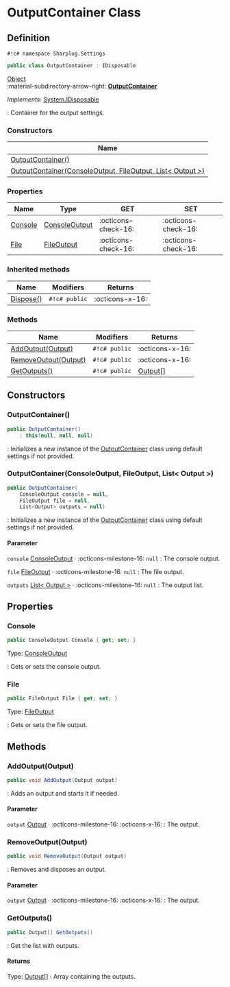 # OutputContainer Class

## Definition

`#!c# namespace Sharplog.Settings`

``` c#
public class OutputContainer : IDisposable
```

[Object](https://docs.microsoft.com/en-us/dotnet/api/system.object)<br>
:material-subdirectory-arrow-right: [**OutputContainer**](./)

*Implements*: [System.IDisposable](https://docs.microsoft.com/en-us/dotnet/api/system.idisposable)

:   Container for the output settings.

### Constructors

| Name                                                                                                               |
| ------------------------------------------------------------------------------------------------------------------ |
| [OutputContainer()](#outputcontainer)                                                                              |
| [OutputContainer(ConsoleOutput, FileOutput, List< Output >)](#outputcontainerconsoleoutput-fileoutput-list-output) |

### Properties

| Name                | Type                              | GET                 | SET                 |
| ------------------- | --------------------------------- | ------------------- | ------------------- |
| [Console](#console) | [ConsoleOutput](ConsoleOutput.md) | :octicons-check-16: | :octicons-check-16: |
| [File](#file)       | [FileOutput](FileOutput.md)       | :octicons-check-16: | :octicons-check-16: |

### Inherited methods

| Name                                                                                | Modifiers     | Returns         |
| ----------------------------------------------------------------------------------- | ------------- | --------------- |
| [Dispose()](https://docs.microsoft.com/en-us/dotnet/api/system.idisposable.dispose) | `#!c# public` | :octicons-x-16: |

### Methods

| Name                                        | Modifiers     | Returns                          |
| ------------------------------------------- | ------------- | -------------------------------- |
| [AddOutput(Output)](#addoutputoutput)       | `#!c# public` | :octicons-x-16:                  |
| [RemoveOutput(Output)](#removeoutputoutput) | `#!c# public` | :octicons-x-16:                  |
| [GetOutputs()](#getoutputs)                 | `#!c# public` | [Output[]](../Outputs/Output.md) |

## Constructors

### OutputContainer()

```c#
public OutputContainer()
    : this(null, null, null)
```

:   Initializes a new instance of the [OutputContainer](./) class using default settings if not provided.

### OutputContainer(ConsoleOutput, FileOutput, List< Output >)

```c#
public OutputContainer(
    ConsoleOutput console = null,
    FileOutput file = null,
    List<Output> outputs = null)
```

:   Initializes a new instance of the [OutputContainer](./) class using default settings if not provided.

#### Parameter

`console` [ConsoleOutput](ConsoleOutput.md) · :octicons-milestone-16: `null`
:   The console output.

`file` [FileOutput](FileOutput.md) · :octicons-milestone-16: `null`
:   The file output.

`outputs` [List< Output >](https://docs.microsoft.com/en-us/dotnet/api/system.collections.generic.list-1) · :octicons-milestone-16: `null`
:   The output list.

## Properties

### Console

```c#
public ConsoleOutput Console { get; set; }
```

Type: [ConsoleOutput](ConsoleOutput.md)

:   Gets or sets the console output.

### File

```c#
public FileOutput File { get; set; }
```

Type: [FileOutput](FileOutput.md)

:   Gets or sets the file output.

## Methods

### AddOutput(Output)

```c#
public void AddOutput(Output output)
```

:   Adds an output and starts it if needed.

#### Parameter

`output` [Output](../Outputs/Output.md)  · :octicons-milestone-16: :octicons-x-16:
:   The output.

### RemoveOutput(Output)

```c#
public void RemoveOutput(Output output)
```

:   Removes and disposes an output.

#### Parameter

`output` [Output](../Outputs/Output.md)  · :octicons-milestone-16: :octicons-x-16:
:   The output.

### GetOutputs()

```c#
public Output[] GetOutputs()
```

:   Get the list with outputs.

#### Returns

Type: [Output[]](../Outputs/Output.md)
:   Array containing the outputs.
